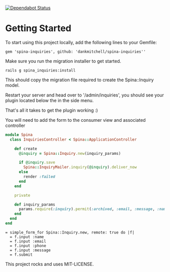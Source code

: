 [![Dependabot Status](https://api.dependabot.com/badges/status?host=github&repo=dankmitchell/spina-inquiries)](https://dependabot.com)

# Getting Started

To start using this project locally, add the following lines to your Gemfile:

```
gem 'spina-inquiries', github: 'dankmitchell/spina-inquiries''
```

Make sure you run the migration installer to get started.

```
rails g spina_inquiries:install
```

This should copy the migration file required to create the Spina::Inquiry model.

Restart your server and head over to '/admin/inquiries', you should see your plugin located below the in the side menu.

That's all it takes to get the plugin working :)

You will need to add the form to the consumer view and associated controller

```ruby
module Spina
  class InquiriesController < Spina::ApplicationController

    def create
      @inquiry = Spina::Inquiry.new(inquiry_params)

      if @inquiry.save
        Spina::InquiryMailer.inquiry(@inquiry).deliver_now
      else
        render :failed
      end
    end

    private

    def inquiry_params
      params.require(:inquiry).permit(:archived, :email, :message, :name, :phone)
    end
  end
end
```

```
= simple_form_for Spina::Inquiry.new, remote: true do |f|
  = f.input :name
  = f.input :email
  = f.input :phone
  = f.input :message
  = f.submit
```

This project rocks and uses MIT-LICENSE.
